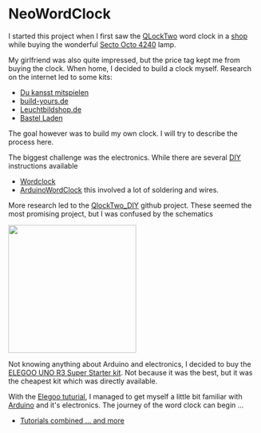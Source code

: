 # NeoWordClock

I started this project when I first saw the [QLockTwo](https://qlocktwo.com/eu/) word clock in a [shop](https://www.lightpoint.be/) while buying the wonderful [Secto Octo 4240](https://www.sectodesign.fi/pendant-lamps/octo-4240-pendant-lamp) lamp.

My girlfriend was also quite impressed, but the price tag kept me from buying the clock. When home, I decided to build a clock myself. Research on the internet led to some kits:
- [Du kansst mitspielen](https://www.du-kannst-mitspielen.com/p/bausatz-303-universal-version-2-3)
- [build-yours.de](https://build-yours.de/product/wordclock-jupiter/)
- [Leuchtbildshop.de](https://www.leuchtbildshop.net/epages/64015097.sf/de_DE/?ObjectPath=Categories)
- [Bastel Laden](https://bastelladen.wortuhr.de/wortuhr-bausatz-42ger-classic.html)

The goal however was to build my own clock. I will try to describe the process here.

The biggest challenge was the electronics. While there are several [DIY](https://en.wikipedia.org/wiki/Do_it_yourself) instructions available
- [Wordclock](https://www.instructables.com/Wordclock/)
- [ArduinoWordClock](https://www.instructables.com/Arduino-Word-Clock/)
this involved a lot of soldering and wires. 

More research led to the [QlockTwo_DIY](https://github.com/jolau/QlockTwo_DIY) github project.
These seemed the most promising project, but I was confused by the schematics

<img src="https://raw.githubusercontent.com/jolau/QlockTwo_DIY/master/schematics/QlockTwo_Wemos_v0.png" width="256" height="256">

Not knowing anything about Arduino and electronics, I decided to buy the [ELEGOO UNO R3 Super Starter kit](https://www.elegoo.com/collections/uno-r3-starter-kits/products/elegoo-uno-project-super-starter-kit). Not because it was the best, but it was the cheapest kit which was directly available.

With the [Elegoo tuturial](https://www.elegoo.com/blogs/arduino-projects/elegoo-uno-project-super-starter-kit-tutorial), I managed to get myself a little bit familiar with [Arduino](https://www.arduino.cc/) and it's electronics. 
The journey of the word clock can begin ...

- [Tutorials combined ... and more](prototype/prototype.md)


